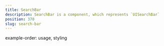 ```yaml
---
title: SearchBar
description: SearchBar is a component, which represents `UISearchBar`  component in iOS and `SearchView` component for Android. Also, the component provides functionality, which allows submitting the entered text or clearing the content inside of the View. The module enables creating a simple filter for the displayed content in the app.
position: 370
slug: search-bar
---
```


example-order: usage, styling

